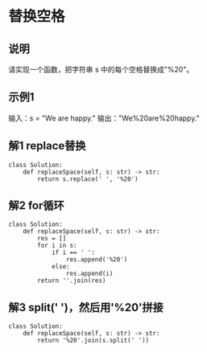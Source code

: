 # 替换空格
## 说明
请实现一个函数，把字符串 s 中的每个空格替换成"%20"。

## 示例1
输入：s = "We are happy."
输出："We%20are%20happy."

## 解1 replace替换
```
class Solution:
    def replaceSpace(self, s: str) -> str:
        return s.replace(' ', '%20')
```

## 解2 for循环
```
class Solution:
    def replaceSpace(self, s: str) -> str:
        res = []
        for i in s:
            if i == ' ':
                res.append('%20')
            else:
                res.append(i)
        return ''.join(res)
```

## 解3 split(' ')，然后用'%20'拼接
```
class Solution:
    def replaceSpace(self, s: str) -> str:
        return '%20'.join(s.split(' '))
```